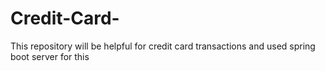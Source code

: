# Credit-Card-
This repository will be helpful for credit card transactions and used spring boot server for this 
